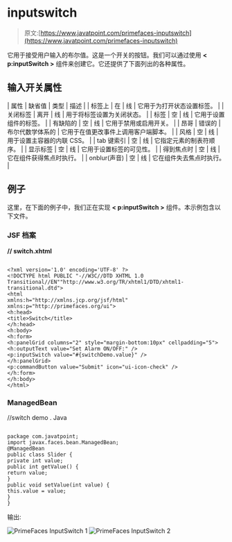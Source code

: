 # inputswitch

> 原文:[https://www.javatpoint.com/primefaces-inputswitch](https://www.javatpoint.com/primefaces-inputswitch)

它用于接受用户输入的布尔值。这是一个开关的按钮。我们可以通过使用 **< p:inputSwitch >** 组件来创建它。它还提供了下面列出的各种属性。

## 输入开关属性

| 属性 | 缺省值 | 类型 | 描述 |
| 标签上 | 在 | 线 | 它用于为打开状态设置标签。 |
| 关闭标签 | 离开 | 线 | 用于将标签设置为关闭状态。 |
| 标签 | 空 | 线 | 它用于设置组件的标签。 |
| 有缺陷的 | 空 | 线 | 它用于禁用或启用开关。 |
| 昂哥 | 错误的 | 布尔代数学体系的 | 它用于在值更改事件上调用客户端脚本。 |
| 风格 | 空 | 线 | 用于设置主容器的内联 CSS。 |
| tab 键索引 | 空 | 线 | 它指定元素的制表符顺序。 |
| 显示标签 | 空 | 线 | 它用于设置标签的可见性。 |
| 得到焦点时 | 空 | 线 | 它在组件获得焦点时执行。 |
| onblur(声音) | 空 | 线 | 它在组件失去焦点时执行。 |

## 例子

这里，在下面的例子中，我们正在实现 **< p:inputSwitch >** 组件。本示例包含以下文件。

### JSF 档案

**// switch.xhtml**

```

<?xml version='1.0' encoding='UTF-8' ?>
<!DOCTYPE html PUBLIC "-//W3C//DTD XHTML 1.0 Transitional//EN""http://www.w3.org/TR/xhtml1/DTD/xhtml1-transitional.dtd">
<html 
xmlns:h="http://xmlns.jcp.org/jsf/html"
xmlns:p="http://primefaces.org/ui">
<h:head>
<title>Switch</title>
</h:head>
<h:body>
<h:form>
<h:panelGrid columns="2" style="margin-bottom:10px" cellpadding="5">
<h:outputText value="Set Alarm ON/OFF:" />
<p:inputSwitch value="#{switchDemo.value}" />
</h:panelGrid>
<p:commandButton value="Submit" icon="ui-icon-check" />
</h:form>
</h:body>
</html>

```

### ManagedBean

//switch demo . Java

```

package com.javatpoint;
import javax.faces.bean.ManagedBean;
@ManagedBean
public class Slider {
private int value;
public int getValue() {
return value;
}
public void setValue(int value) {
this.value = value;
}
}

```

输出:

![PrimeFaces InputSwitch 1](../Images/4420b3559810de59de838466edbe26df.png)
![PrimeFaces InputSwitch 2](../Images/cdc9b4c65a4a5c7ee011facb4686e7e0.png)